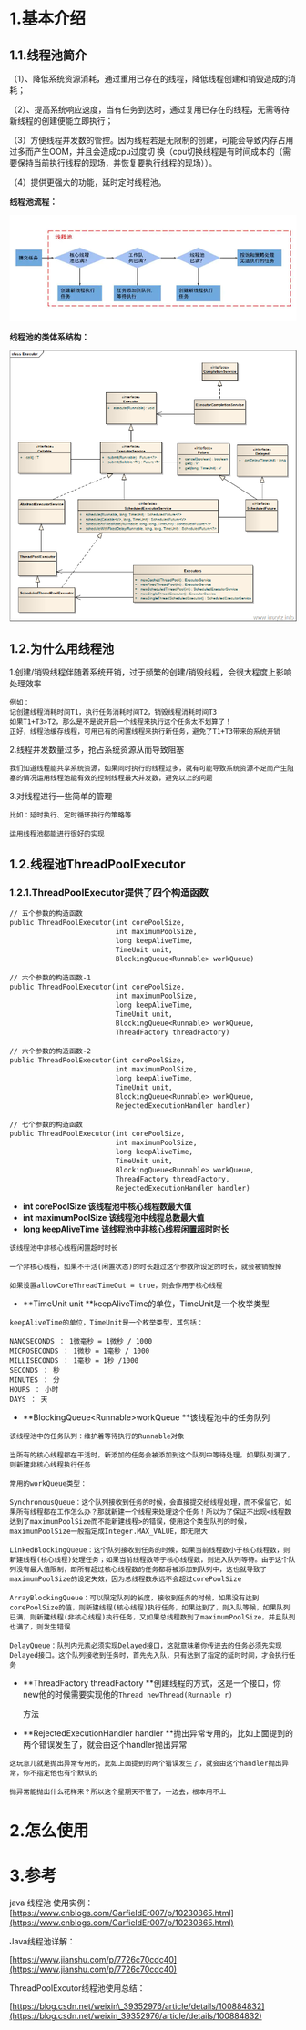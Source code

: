# 1.基本介绍

## 1.1.线程池简介

（1）、降低系统资源消耗，通过重用已存在的线程，降低线程创建和销毁造成的消耗；

（2）、提高系统响应速度，当有任务到达时，通过复用已存在的线程，无需等待新线程的创建便能立即执行；

（3）方便线程并发数的管控。因为线程若是无限制的创建，可能会导致内存占用过多而产生OOM，并且会造成cpu过度切     换（cpu切换线程是有时间成本的（需要保持当前执行线程的现场，并恢复要执行线程的现场））。

（4）提供更强大的功能，延时定时线程池。

**线程池流程：**

![img](/static/image/6024478-88ee7b20f8f45825.webp)

**线程池的类体系结构：**

![img](/static/image/281039482656686.png)

## 1.2.为什么用线程池

1.创建/销毁线程伴随着系统开销，过于频繁的创建/销毁线程，会很大程度上影响处理效率

```
例如：
记创建线程消耗时间T1，执行任务消耗时间T2，销毁线程消耗时间T3
如果T1+T3>T2，那么是不是说开启一个线程来执行这个任务太不划算了！
正好，线程池缓存线程，可用已有的闲置线程来执行新任务，避免了T1+T3带来的系统开销
```

2.线程并发数量过多，抢占系统资源从而导致阻塞

```
我们知道线程能共享系统资源，如果同时执行的线程过多，就有可能导致系统资源不足而产生阻塞的情况运用线程池能有效的控制线程最大并发数，避免以上的问题
```

3.对线程进行一些简单的管理

```
比如：延时执行、定时循环执行的策略等

运用线程池都能进行很好的实现
```

## 1.2.线程池ThreadPoolExecutor

### 1.2.1.ThreadPoolExecutor提供了四个构造函数

```
// 五个参数的构造函数
public ThreadPoolExecutor(int corePoolSize,
                          int maximumPoolSize,
                          long keepAliveTime,
                          TimeUnit unit,
                          BlockingQueue<Runnable> workQueue)

// 六个参数的构造函数-1
public ThreadPoolExecutor(int corePoolSize,
                          int maximumPoolSize,
                          long keepAliveTime,
                          TimeUnit unit,
                          BlockingQueue<Runnable> workQueue,
                          ThreadFactory threadFactory)

// 六个参数的构造函数-2
public ThreadPoolExecutor(int corePoolSize,
                          int maximumPoolSize,
                          long keepAliveTime,
                          TimeUnit unit,
                          BlockingQueue<Runnable> workQueue,
                          RejectedExecutionHandler handler)

// 七个参数的构造函数
public ThreadPoolExecutor(int corePoolSize,
                          int maximumPoolSize,
                          long keepAliveTime,
                          TimeUnit unit,
                          BlockingQueue<Runnable> workQueue,
                          ThreadFactory threadFactory,
                          RejectedExecutionHandler handler)
```

* **int corePoolSize      **该线程池中**核心线程数最大值**
* **int maximumPoolSize   **该线程池中**线程总数最大值**
* **long keepAliveTime   **该线程池中**非核心线程闲置超时时长**

```
该线程池中非核心线程闲置超时时长

一个非核心线程，如果不干活(闲置状态)的时长超过这个参数所设定的时长，就会被销毁掉

如果设置allowCoreThreadTimeOut = true，则会作用于核心线程
```

* **TimeUnit unit   **keepAliveTime的单位，TimeUnit是一个枚举类型

```
keepAliveTime的单位，TimeUnit是一个枚举类型，其包括：

NANOSECONDS ： 1微毫秒 = 1微秒 / 1000
MICROSECONDS ： 1微秒 = 1毫秒 / 1000
MILLISECONDS ： 1毫秒 = 1秒 /1000
SECONDS ： 秒
MINUTES ： 分
HOURS ： 小时
DAYS ： 天
```

* **BlockingQueue&lt;Runnable&gt;workQueue  **该线程池中的任务队列

```
该线程池中的任务队列：维护着等待执行的Runnable对象

当所有的核心线程都在干活时，新添加的任务会被添加到这个队列中等待处理，如果队列满了，则新建非核心线程执行任务

常用的workQueue类型：

SynchronousQueue：这个队列接收到任务的时候，会直接提交给线程处理，而不保留它，如果所有线程都在工作怎么办？那就新建一个线程来处理这个任务！所以为了保证不出现<线程数达到了maximumPoolSize而不能新建线程>的错误，使用这个类型队列的时候，maximumPoolSize一般指定成Integer.MAX_VALUE，即无限大

LinkedBlockingQueue：这个队列接收到任务的时候，如果当前线程数小于核心线程数，则新建线程(核心线程)处理任务；如果当前线程数等于核心线程数，则进入队列等待。由于这个队列没有最大值限制，即所有超过核心线程数的任务都将被添加到队列中，这也就导致了maximumPoolSize的设定失效，因为总线程数永远不会超过corePoolSize

ArrayBlockingQueue：可以限定队列的长度，接收到任务的时候，如果没有达到corePoolSize的值，则新建线程(核心线程)执行任务，如果达到了，则入队等候，如果队列已满，则新建线程(非核心线程)执行任务，又如果总线程数到了maximumPoolSize，并且队列也满了，则发生错误

DelayQueue：队列内元素必须实现Delayed接口，这就意味着你传进去的任务必须先实现Delayed接口。这个队列接收到任务时，首先先入队，只有达到了指定的延时时间，才会执行任务
```

* **ThreadFactory threadFactory **创建线程的方式，这是一个接口，你new他的时候需要实现他的`Thread newThread(Runnable r)`

  方法

* **RejectedExecutionHandler handler **抛出异常专用的，比如上面提到的两个错误发生了，就会由这个handler抛出异常

```
这玩意儿就是抛出异常专用的，比如上面提到的两个错误发生了，就会由这个handler抛出异常，你不指定他也有个默认的

抛异常能抛出什么花样来？所以这个星期天不管了，一边去，根本用不上
```

# 2.怎么使用

# 3.参考

java 线程池 使用实例：  
[https://www.cnblogs.com/GarfieldEr007/p/10230865.html](https://www.cnblogs.com/GarfieldEr007/p/10230865.html)

Java线程池详解：

[https://www.jianshu.com/p/7726c70cdc40](https://www.jianshu.com/p/7726c70cdc40)

ThreadPoolExcutor线程池使用总结：

[https://blog.csdn.net/weixin\_39352976/article/details/100884832](https://blog.csdn.net/weixin_39352976/article/details/100884832)

